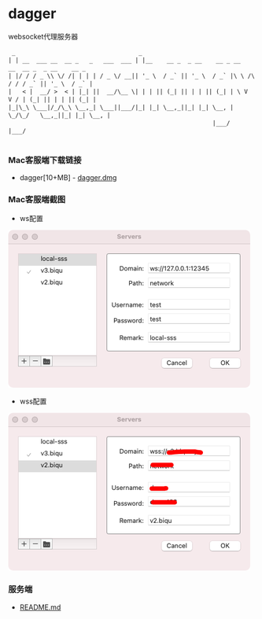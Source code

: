 # dagger
websocket代理服务器

```
 _                                   _                                                         
| | __  ___ __  __ _   _   ___  ___ | |__    __ _  _ __    __ _ __      __  __ _  _ __    __ _ 
| |/ / / _ \\ \/ /| | | | / _ \/ __|| '_ \  / _` || '_ \  / _` |\ \ /\ / / / _` || '_ \  / _` |
|   < |  __/ >  < | |_| ||  __/\__ \| | | || (_| || | | || (_| | \ V  V / | (_| || | | || (_| |
|_|\_\ \___|/_/\_\ \__,_| \___||___/|_| |_| \__,_||_| |_| \__, |  \_/\_/   \__,_||_| |_| \__, |
                                                          |___/                          |___/ 
                                                                                               

```

### Mac客服端下载链接
- dagger[10+MB] - [dagger.dmg](https://github.com/midoks/dagger/releases/download/0.0.6/dagger.dmg)

### Mac客服端截图


- ws配置

[![ws](/screenshot/screenshot_local.png)](/screenshot/screenshot_local.png)

- wss配置

[![wss](/screenshot/screenshot_network.png)](/screenshot/screenshot_local.png)

### 服务端

- [README.md](/dagger-server/README.md)

